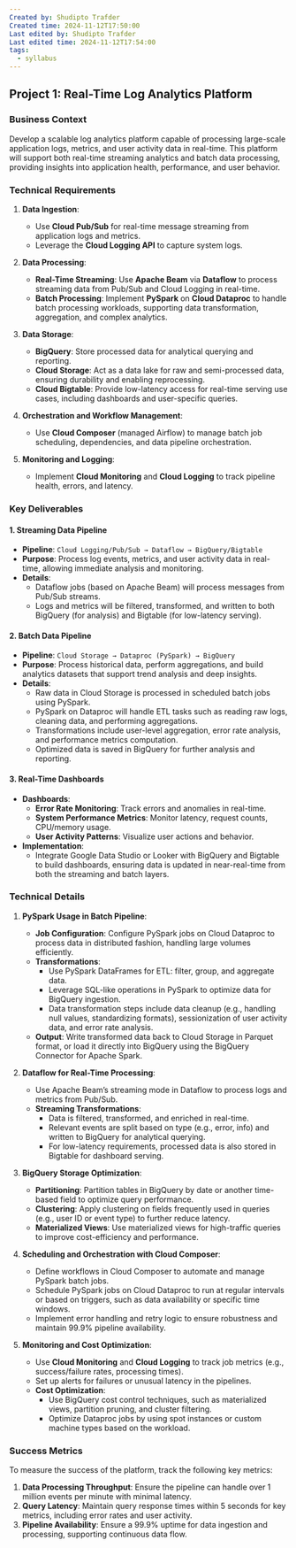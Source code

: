 ```yaml
---
Created by: Shudipto Trafder
Created time: 2024-11-12T17:50:00
Last edited by: Shudipto Trafder
Last edited time: 2024-11-12T17:54:00
tags:
  - syllabus
---
```


## Project 1: Real-Time Log Analytics Platform

### Business Context
Develop a scalable log analytics platform capable of processing large-scale application logs, metrics, and user activity data in real-time. This platform will support both real-time streaming analytics and batch data processing, providing insights into application health, performance, and user behavior.

### Technical Requirements

1. **Data Ingestion**:
   - Use **Cloud Pub/Sub** for real-time message streaming from application logs and metrics.
   - Leverage the **Cloud Logging API** to capture system logs.
   
2. **Data Processing**:
   - **Real-Time Streaming**: Use **Apache Beam** via **Dataflow** to process streaming data from Pub/Sub and Cloud Logging in real-time.
   - **Batch Processing**: Implement **PySpark** on **Cloud Dataproc** to handle batch processing workloads, supporting data transformation, aggregation, and complex analytics.
   
3. **Data Storage**:
   - **BigQuery**: Store processed data for analytical querying and reporting.
   - **Cloud Storage**: Act as a data lake for raw and semi-processed data, ensuring durability and enabling reprocessing.
   - **Cloud Bigtable**: Provide low-latency access for real-time serving use cases, including dashboards and user-specific queries.
   
4. **Orchestration and Workflow Management**:
   - Use **Cloud Composer** (managed Airflow) to manage batch job scheduling, dependencies, and data pipeline orchestration.

5. **Monitoring and Logging**:
   - Implement **Cloud Monitoring** and **Cloud Logging** to track pipeline health, errors, and latency.

### Key Deliverables

#### 1. Streaming Data Pipeline
   - **Pipeline**: `Cloud Logging/Pub/Sub → Dataflow → BigQuery/Bigtable`
   - **Purpose**: Process log events, metrics, and user activity data in real-time, allowing immediate analysis and monitoring.
   - **Details**:
     - Dataflow jobs (based on Apache Beam) will process messages from Pub/Sub streams.
     - Logs and metrics will be filtered, transformed, and written to both BigQuery (for analysis) and Bigtable (for low-latency serving).

#### 2. Batch Data Pipeline
   - **Pipeline**: `Cloud Storage → Dataproc (PySpark) → BigQuery`
   - **Purpose**: Process historical data, perform aggregations, and build analytics datasets that support trend analysis and deep insights.
   - **Details**:
     - Raw data in Cloud Storage is processed in scheduled batch jobs using PySpark.
     - PySpark on Dataproc will handle ETL tasks such as reading raw logs, cleaning data, and performing aggregations.
     - Transformations include user-level aggregation, error rate analysis, and performance metrics computation.
     - Optimized data is saved in BigQuery for further analysis and reporting.

#### 3. Real-Time Dashboards
   - **Dashboards**:
     - **Error Rate Monitoring**: Track errors and anomalies in real-time.
     - **System Performance Metrics**: Monitor latency, request counts, CPU/memory usage.
     - **User Activity Patterns**: Visualize user actions and behavior.
   - **Implementation**:
     - Integrate Google Data Studio or Looker with BigQuery and Bigtable to build dashboards, ensuring data is updated in near-real-time from both the streaming and batch layers.

### Technical Details

1. **PySpark Usage in Batch Pipeline**:
   - **Job Configuration**: Configure PySpark jobs on Cloud Dataproc to process data in distributed fashion, handling large volumes efficiently.
   - **Transformations**: 
      - Use PySpark DataFrames for ETL: filter, group, and aggregate data.
      - Leverage SQL-like operations in PySpark to optimize data for BigQuery ingestion.
      - Data transformation steps include data cleanup (e.g., handling null values, standardizing formats), sessionization of user activity data, and error rate analysis.
   - **Output**: Write transformed data back to Cloud Storage in Parquet format, or load it directly into BigQuery using the BigQuery Connector for Apache Spark.

2. **Dataflow for Real-Time Processing**:
   - Use Apache Beam’s streaming mode in Dataflow to process logs and metrics from Pub/Sub.
   - **Streaming Transformations**:
     - Data is filtered, transformed, and enriched in real-time.
     - Relevant events are split based on type (e.g., error, info) and written to BigQuery for analytical querying.
     - For low-latency requirements, processed data is also stored in Bigtable for dashboard serving.

3. **BigQuery Storage Optimization**:
   - **Partitioning**: Partition tables in BigQuery by date or another time-based field to optimize query performance.
   - **Clustering**: Apply clustering on fields frequently used in queries (e.g., user ID or event type) to further reduce latency.
   - **Materialized Views**: Use materialized views for high-traffic queries to improve cost-efficiency and performance.

4. **Scheduling and Orchestration with Cloud Composer**:
   - Define workflows in Cloud Composer to automate and manage PySpark batch jobs.
   - Schedule PySpark jobs on Cloud Dataproc to run at regular intervals or based on triggers, such as data availability or specific time windows.
   - Implement error handling and retry logic to ensure robustness and maintain 99.9% pipeline availability.

5. **Monitoring and Cost Optimization**:
   - Use **Cloud Monitoring** and **Cloud Logging** to track job metrics (e.g., success/failure rates, processing times).
   - Set up alerts for failures or unusual latency in the pipelines.
   - **Cost Optimization**:
     - Use BigQuery cost control techniques, such as materialized views, partition pruning, and cluster filtering.
     - Optimize Dataproc jobs by using spot instances or custom machine types based on the workload.

### Success Metrics
To measure the success of the platform, track the following key metrics:

1. **Data Processing Throughput**: Ensure the pipeline can handle over 1 million events per minute with minimal latency.
2. **Query Latency**: Maintain query response times within 5 seconds for key metrics, including error rates and user activity.
3. **Pipeline Availability**: Ensure a 99.9% uptime for data ingestion and processing, supporting continuous data flow.